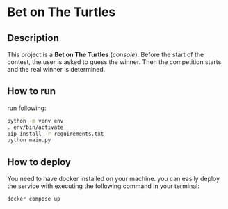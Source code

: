 # Bet on The Turtles

## Description
This project is a **Bet on The Turtles** (_console_).
Before the start of the contest, the user is asked to guess the winner. Then the competition starts and the real winner is determined.

## How to run
run following:
```bash
python -m venv env
. env/bin/activate
pip install -r requirements.txt
python main.py
```

## How to deploy

You need to have docker installed on your machine. you can easily deploy the service with executing
the following command in your terminal:

```bash
docker compose up
```
